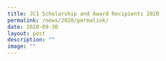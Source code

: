 ```yaml
---
title: JC1 Scholarship and Award Recipients 2020
permalink: /news/2020/permalink/
date: 2020-09-30
layout: post
description: ""
image: ""
---
```

